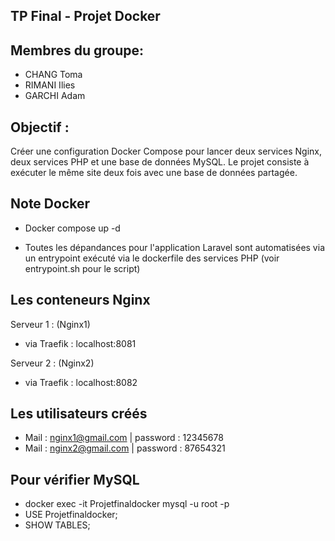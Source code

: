 ## TP Final - Projet Docker

## Membres du groupe:
- CHANG Toma
- RIMANI Ilies
- GARCHI Adam

## Objectif :
Créer une configuration Docker Compose pour lancer deux services Nginx, deux services PHP et une base de données MySQL. Le projet consiste à exécuter le même site deux fois avec une base de données partagée.

## Note Docker
- Docker compose up -d

- Toutes les dépandances pour l'application Laravel sont automatisées via un entrypoint exécuté via le dockerfile des services PHP 
(voir entrypoint.sh pour le script)

## Les conteneurs Nginx

Serveur 1 : (Nginx1)

- via Traefik : localhost:8081

Serveur 2 : (Nginx2) 

- via Traefik : localhost:8082

## Les utilisateurs créés

- Mail : nginx1@gmail.com | password : 12345678
- Mail : nginx2@gmail.com | password : 87654321

## Pour vérifier MySQL

- docker exec -it Projetfinaldocker mysql -u root -p
- USE Projetfinaldocker;
- SHOW TABLES;

